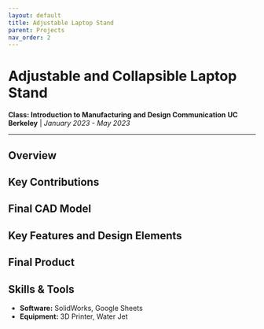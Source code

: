 ```yaml
---
layout: default
title: Adjustable Laptop Stand
parent: Projects
nav_order: 2
---
```


# Adjustable and Collapsible Laptop Stand
**Class: Introduction to Manufacturing and Design Communication**
**UC Berkeley** | *January 2023 - May 2023*

---

## Overview

## Key Contributions

## Final CAD Model

## Key Features and Design Elements

## Final Product

## Skills & Tools
- **Software:** SolidWorks, Google Sheets
- **Equipment:** 3D Printer, Water Jet